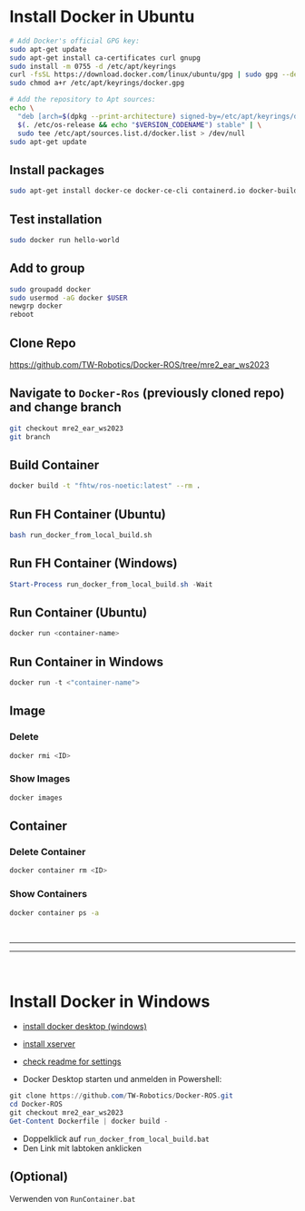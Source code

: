 # Install Docker in Ubuntu

```bash
# Add Docker's official GPG key:
sudo apt-get update
sudo apt-get install ca-certificates curl gnupg
sudo install -m 0755 -d /etc/apt/keyrings
curl -fsSL https://download.docker.com/linux/ubuntu/gpg | sudo gpg --dearmor -o /etc/apt/keyrings/docker.gpg
sudo chmod a+r /etc/apt/keyrings/docker.gpg

# Add the repository to Apt sources:
echo \
  "deb [arch=$(dpkg --print-architecture) signed-by=/etc/apt/keyrings/docker.gpg] https://download.docker.com/linux/ubuntu \
  $(. /etc/os-release && echo "$VERSION_CODENAME") stable" | \
  sudo tee /etc/apt/sources.list.d/docker.list > /dev/null
sudo apt-get update
```

## Install packages

```bash
sudo apt-get install docker-ce docker-ce-cli containerd.io docker-buildx-plugin docker-compose-plugin
```

## Test installation
```bash
sudo docker run hello-world
```

## Add to group
```bash
sudo groupadd docker
sudo usermod -aG docker $USER
newgrp docker
reboot
```

## Clone Repo

https://github.com/TW-Robotics/Docker-ROS/tree/mre2_ear_ws2023

## Navigate to `Docker-Ros` (previously cloned repo) and change branch
```bash
git checkout mre2_ear_ws2023
git branch
```

## Build Container
```bash
docker build -t "fhtw/ros-noetic:latest" --rm .
```

## Run FH Container (Ubuntu)
```bash
bash run_docker_from_local_build.sh
```

## Run FH Container (Windows)
```powershell
Start-Process run_docker_from_local_build.sh -Wait
```

## Run Container (Ubuntu)
```bash
docker run <container-name>
```

## Run Container in Windows
```powershell
docker run -t <"container-name">
```

## Image
### Delete
```bash
docker rmi <ID>
```
### Show Images
```bash
docker images
```

## Container
### Delete Container
```bash
docker container rm <ID>
```
### Show Containers
```bash
docker container ps -a
```

<br>

---
---

<br>

# Install Docker in Windows

- [install docker desktop (windows)](https://docs.docker.com/desktop/install/windows-install/)

- [install xserver](https://sourceforge.net/projects/vcxsrv/files/latest/download)
- [check readme for settings](https://github.com/TW-Robotics/Docker-ROS)
- Docker Desktop starten und anmelden in Powershell:
```powershell
git clone https://github.com/TW-Robotics/Docker-ROS.git
cd Docker-ROS
git checkout mre2_ear_ws2023
Get-Content Dockerfile | docker build -
```
- Doppelklick auf `run_docker_from_local_build.bat`
- Den Link mit labtoken anklicken

## (Optional)
Verwenden von `RunContainer.bat`